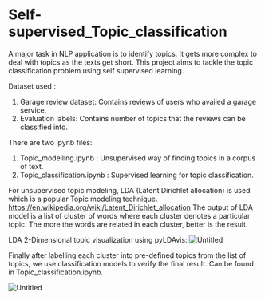 # Self-supervised_Topic_classification
A major task in NLP application is to identify topics. It gets more complex to deal with topics as the texts get short. This project aims to tackle the topic classification problem using self supervised learning.

Dataset used : 
  1. Garage review dataset: Contains reviews of users who availed a garage service.
  2. Evaluation labels: Contains number of topics that the reviews can be classified into.

There are two ipynb files:
  1. Topic_modelling.ipynb : Unsupervised way of finding topics in a corpus of text.
  2. Topic_classification.ipynb : Supervised learning for topic classification.

For unsupervised topic modeling, LDA (Latent Dirichlet allocation) is used which is a popular Topic modeling technique. 
https://en.wikipedia.org/wiki/Latent_Dirichlet_allocation
The output of LDA model is a list of cluster of words where each cluster denotes a particular topic. The more the words are related in each cluster, better is the result.

LDA 2-Dimensional topic visualization using pyLDAvis:
![Untitled](https://user-images.githubusercontent.com/36213156/133375211-3c2ef05d-a595-450b-a4cf-52a5eecd8466.png)

Finally after labelling each cluster into pre-defined topics from the list of topics, we use classification models to verify the final result. Can be found in Topic_classification.ipynb. 

![Untitled](https://user-images.githubusercontent.com/36213156/133376470-4586a060-84a6-44f0-9b6b-e105ccd853a2.png)



